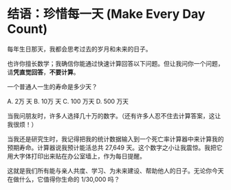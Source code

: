 # 结语：珍惜每一天 (Make Every Day Count)

每年生日那天，我都会思考过去的岁月和未来的日子。

也许你擅长数学；我确信你能通过快速计算回答以下问题。但让我问你一个问题，请**凭直觉回答**，**不要计算**。

一个普通人一生的寿命是多少天？

A. 2万 天 
B. 10万 天
C. 100 万天 
D. 500 万天

当我问朋友时，许多人选择几十万的数字。（还有许多人忍不住去计算答案，这让我很烦！）

当我还是研究生时，我记得把我的统计数据输入到一个死亡率计算器中来计算我的预期寿命。计算器说我预计能活总共 27,649 天。这个数字之小让我震惊。我把它用大字体打印出来贴在办公室墙上，作为每日提醒。

这就是我们所有能与亲人共度、学习、为未来建设、帮助他人的日子。无论你今天在做什么，它值得你生命的 1/30,000 吗？
